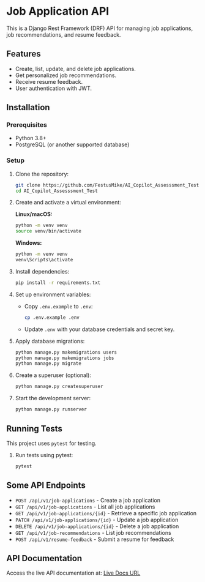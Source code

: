 # Job Application API

This is a Django Rest Framework (DRF) API for managing job applications, job recommendations, and resume feedback.

## Features
- Create, list, update, and delete job applications.
- Get personalized job recommendations.
- Receive resume feedback.
- User authentication with JWT.

## Installation

### Prerequisites
- Python 3.8+
- PostgreSQL (or another supported database)

### Setup
1. Clone the repository:
   ```bash
   git clone https://github.com/FestusMike/AI_Copilot_Assesssment_Test.git
   cd AI_Copilot_Assesssment_Test
   ```
2. Create and activate a virtual environment:

   **Linux/macOS:**
   ```bash
   python -m venv venv
   source venv/bin/activate
   ```
   **Windows:**
   ```bash
   python -m venv venv
   venv\Scripts\activate
   ```
3. Install dependencies:
   ```bash
   pip install -r requirements.txt
   ```
4. Set up environment variables:
   - Copy `.env.example` to `.env`:
     ```bash
     cp .env.example .env
     ```
   - Update `.env` with your database credentials and secret key.

5. Apply database migrations:
    ```bash
   python manage.py makemigrations users
   python manage.py makemigrations jobs
   python manage.py migrate
   ```
6. Create a superuser (optional):
   ```bash
   python manage.py createsuperuser
   ```
7. Start the development server:
   ```bash
   python manage.py runserver
   ```

## Running Tests
This project uses `pytest` for testing.
1. Run tests using pytest:
   ```bash
   pytest
   ```

## Some API Endpoints
- `POST /api/v1/job-applications` - Create a job application
- `GET /api/v1/job-applications` - List all job applications
- `GET /api/v1/job-applications/{id}` - Retrieve a specific job application
- `PATCH /api/v1/job-applications/{id}` - Update a job application
- `DELETE /api/v1/job-applications/{id}` - Delete a job application
- `GET /api/v1/job-recommendations` - List job recommendations
- `POST /api/v1/resume-feedback` - Submit a resume for feedback

## API Documentation
Access the live API documentation at:
[Live Docs URL](https://ai-copilot-assessment-test.onrender.com/api/v1/docs)
